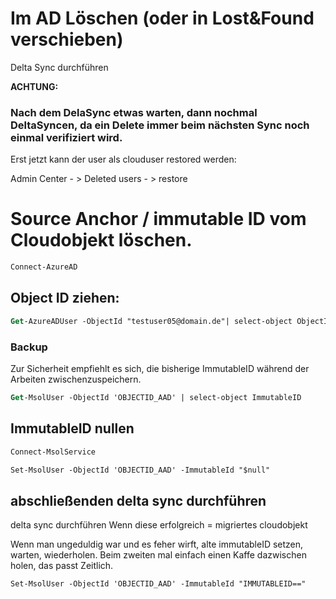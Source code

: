 # Im AD Löschen (oder in Lost&Found verschieben)

Delta Sync durchführen

**ACHTUNG:**

### Nach dem DelaSync etwas warten, dann nochmal DeltaSyncen, da ein Delete immer beim nächsten Sync noch einmal verifiziert wird.

Erst  jetzt kann der user als clouduser restored werden:

Admin Center - > Deleted users - > restore



# Source Anchor / immutable ID vom Cloudobjekt löschen.

```ps
Connect-AzureAD
```

## Object ID ziehen:

```ps
Get-AzureADUser -ObjectId "testuser05@domain.de"| select-object ObjectID
```

### Backup

Zur Sicherheit empfiehlt es sich, die bisherige ImmutableID  während der Arbeiten zwischenzuspeichern. 

```ps
Get-MsolUser -ObjectId 'OBJECTID_AAD' | select-object ImmutableID
```

## ImmutableID nullen

```ps
Connect-MsolService
```

```ps
Set-MsolUser -ObjectId 'OBJECTID_AAD' -ImmutableId "$null"
```

## abschließenden delta sync durchführen

delta sync durchführen
Wenn diese erfolgreich = migriertes cloudobjekt

Wenn man ungeduldig war und es feher wirft, alte immutableID setzen, warten, wiederholen. Beim zweiten mal einfach einen Kaffe dazwischen holen, das passt Zeitlich.

```ps
Set-MsolUser -ObjectId 'OBJECTID_AAD' -ImmutableId "IMMUTABLEID=="
```
